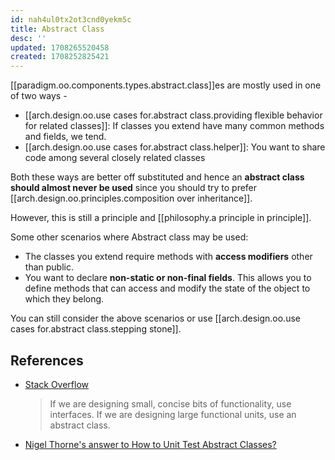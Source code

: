 ```yaml
---
id: nah4ul0tx2ot3cnd0yekm5c
title: Abstract Class
desc: ''
updated: 1708265520458
created: 1708252825421
---
```



[[paradigm.oo.components.types.abstract.class]]es are mostly used in one of two ways - 

- [[arch.design.oo.use cases for.abstract class.providing flexible behavior for related classes]]: If classes you extend have many common methods and fields, we tend.
- [[arch.design.oo.use cases for.abstract class.helper]]: You want to share code among several closely related classes

Both these ways are better off substituted and hence an **abstract class should almost never be used** since you should try to prefer [[arch.design.oo.principles.composition over inheritance]].

However, this is still a principle and [[philosophy.a principle in principle]].

Some other scenarios where Abstract class may be used:

- The classes you extend require methods with **access modifiers** other than public.
- You want to declare **non-static or non-final fields**. This allows you to define methods that can access and modify the state of the object to which they belong.

You can still consider the above scenarios or use [[arch.design.oo.use cases for.abstract class.stepping stone]].

## References


- [Stack Overflow](https://stackoverflow.com/questions/20193091/recommendations-for-abstract-classes-vs-interfaces#:~:text=If%20you%20are%20designing%20small,component%2C%20use%20an%20abstract%20class.)
    > If we are designing small, concise bits of functionality, use interfaces. If we are designing large functional units, use an abstract class.

- [Nigel Thorne's answer to How to Unit Test Abstract Classes?](https://stackoverflow.com/a/2947823/14318926)

